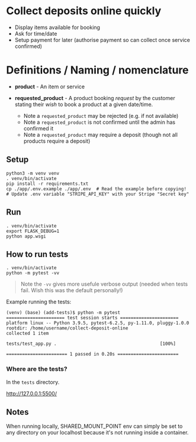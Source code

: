 # Collect deposits online quickly

- Display items available for booking
- Ask for time/date
- Setup payment for later (authorise payment so can collect once service confirmed)


# Definitions / Naming / nomenclature

- **product** - An item or service

- **requested_product** - A product booking *request* by the customer stating their *wish* to book a product at a given date/time.
  - Note a `requested_product` may be rejected (e.g. if not available)
  - Note a `requested_product` is not confirmed until the admin has confirmed it
  - Note a `requested_product` may require a deposit (though not all products require a deposit)

## Setup

```
python3 -m venv venv
. venv/bin/activate
pip install -r requirements.txt
cp ./app/.env.example ./app/.env  # Read the example before copying!
# Update .env variable "STRIPE_API_KEY" with your Stripe "Secret key"
```

## Run

```
. venv/bin/activate
export FLASK_DEBUG=1
python app.wsgi
```

## How to run tests
```
. venv/bin/activate
python -m pytest -vv
```

> Note the `-vv` gives more usefule verbose output (needed
  when tests fail. Wish this was the default personally!)

Example running the tests:
```
(venv) (base) (add-tests)$ python -m pytest
====================== test session starts ======================
platform linux -- Python 3.9.5, pytest-6.2.5, py-1.11.0, pluggy-1.0.0
rootdir: /home/username/collect-deposit-online
collected 1 item

tests/test_app.py .                                       [100%]

======================= 1 passed in 0.20s =======================
```

### Where are the tests?

In the `tests` directory.

http://127.0.0.1:5500/

## Notes 
When running locally, SHARED_MOUNT_POINT env can simply be set to any directory on your localhost because it's not running inside a container.

